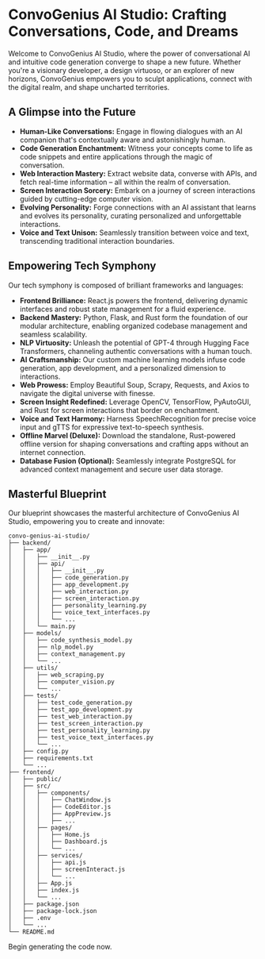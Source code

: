 # ConvoGenius AI Studio: Crafting Conversations, Code, and Dreams

Welcome to ConvoGenius AI Studio, where the power of conversational AI and intuitive code generation converge to shape a new future. Whether you're a visionary developer, a design virtuoso, or an explorer of new horizons, ConvoGenius empowers you to sculpt applications, connect with the digital realm, and shape uncharted territories.

## A Glimpse into the Future

- **Human-Like Conversations:** Engage in flowing dialogues with an AI companion that's contextually aware and astonishingly human.
- **Code Generation Enchantment:** Witness your concepts come to life as code snippets and entire applications through the magic of conversation.
- **Web Interaction Mastery:** Extract website data, converse with APIs, and fetch real-time information – all within the realm of conversation.
- **Screen Interaction Sorcery:** Embark on a journey of screen interactions guided by cutting-edge computer vision.
- **Evolving Personality:** Forge connections with an AI assistant that learns and evolves its personality, curating personalized and unforgettable interactions.
- **Voice and Text Unison:** Seamlessly transition between voice and text, transcending traditional interaction boundaries.

## Empowering Tech Symphony

Our tech symphony is composed of brilliant frameworks and languages:

- **Frontend Brilliance:** React.js powers the frontend, delivering dynamic interfaces and robust state management for a fluid experience.
- **Backend Mastery:** Python, Flask, and Rust form the foundation of our modular architecture, enabling organized codebase management and seamless scalability.
- **NLP Virtuosity:** Unleash the potential of GPT-4 through Hugging Face Transformers, channeling authentic conversations with a human touch.
- **AI Craftsmanship:** Our custom machine learning models infuse code generation, app development, and a personalized dimension to interactions.
- **Web Prowess:** Employ Beautiful Soup, Scrapy, Requests, and Axios to navigate the digital universe with finesse.
- **Screen Insight Redefined:** Leverage OpenCV, TensorFlow, PyAutoGUI, and Rust for screen interactions that border on enchantment.
- **Voice and Text Harmony:** Harness SpeechRecognition for precise voice input and gTTS for expressive text-to-speech synthesis.
- **Offline Marvel (Deluxe):** Download the standalone, Rust-powered offline version for shaping conversations and crafting apps without an internet connection.
- **Database Fusion (Optional):** Seamlessly integrate PostgreSQL for advanced context management and secure user data storage.

## Masterful Blueprint

Our blueprint showcases the masterful architecture of ConvoGenius AI Studio, empowering you to create and innovate:

```
convo-genius-ai-studio/
├── backend/
│   ├── app/
│   │   ├── __init__.py
│   │   ├── api/
│   │   │   ├── __init__.py
│   │   │   ├── code_generation.py
│   │   │   ├── app_development.py
│   │   │   ├── web_interaction.py
│   │   │   ├── screen_interaction.py
│   │   │   ├── personality_learning.py
│   │   │   ├── voice_text_interfaces.py
│   │   │   └── ...
│   │   └── main.py
│   ├── models/
│   │   ├── code_synthesis_model.py
│   │   ├── nlp_model.py
│   │   ├── context_management.py
│   │   └── ...
│   ├── utils/
│   │   ├── web_scraping.py
│   │   ├── computer_vision.py
│   │   └── ...
│   ├── tests/
│   │   ├── test_code_generation.py
│   │   ├── test_app_development.py
│   │   ├── test_web_interaction.py
│   │   ├── test_screen_interaction.py
│   │   ├── test_personality_learning.py
│   │   ├── test_voice_text_interfaces.py
│   │   └── ...
│   ├── config.py
│   ├── requirements.txt
│   └── ...
├── frontend/
│   ├── public/
│   ├── src/
│   │   ├── components/
│   │   │   ├── ChatWindow.js
│   │   │   ├── CodeEditor.js
│   │   │   ├── AppPreview.js
│   │   │   ├── ...
│   │   ├── pages/
│   │   │   ├── Home.js
│   │   │   ├── Dashboard.js
│   │   │   └── ...
│   │   ├── services/
│   │   │   ├── api.js
│   │   │   ├── screenInteract.js
│   │   │   └── ...
│   │   ├── App.js
│   │   ├── index.js
│   │   └── ...
│   ├── package.json
│   ├── package-lock.json
│   ├── .env
│   └── ...
└── README.md
```

Begin generating the code now.
